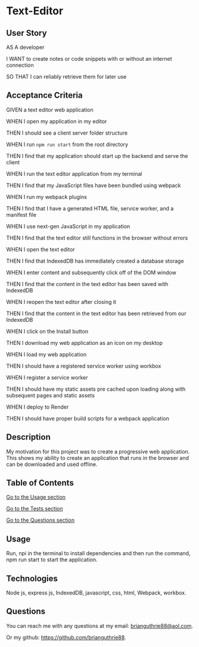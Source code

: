 # Text-Editor

## User Story

AS A developer

I WANT to create notes or code snippets with or without an internet connection

SO THAT I can reliably retrieve them for later use

## Acceptance Criteria

GIVEN a text editor web application

WHEN I open my application in my editor

THEN I should see a client server folder structure

WHEN I run `npm run start` from the root directory

THEN I find that my application should start up the backend and serve the client

WHEN I run the text editor application from my terminal

THEN I find that my JavaScript files have been bundled using webpack

WHEN I run my webpack plugins

THEN I find that I have a generated HTML file, service worker, and a manifest file

WHEN I use next-gen JavaScript in my application

THEN I find that the text editor still functions in the browser without errors

WHEN I open the text editor

THEN I find that IndexedDB has immediately created a database storage

WHEN I enter content and subsequently click off of the DOM window

THEN I find that the content in the text editor has been saved with IndexedDB

WHEN I reopen the text editor after closing it

THEN I find that the content in the text editor has been retrieved from our IndexedDB

WHEN I click on the Install button

THEN I download my web application as an icon on my desktop

WHEN I load my web application

THEN I should have a registered service worker using workbox

WHEN I register a service worker

THEN I should have my static assets pre cached upon loading along with subsequent pages and static assets

WHEN I deploy to Render

THEN I should have proper build scripts for a webpack application

## Description
My motivation for this project was to create a progressive web application. This shows my ability to create an application that runs in the browser and can be downloaded and used offline. 

## Table of Contents

[Go to the Usage section](##Usage)

[Go to the Tests section](##Technologies)

[Go to the Questions section](##Questions)

## Usage
Run, npi in the terminal to install dependencies and then run the command, npm run start to start the application.

## Technologies
Node js, express js, IndexedDB, javascript, css, html, Webpack, workbox.

## Questions
You can reach me with any questions at my email: brianguthrie88@aol.com.

Or my github: https://github.com/brianguthrie88.

